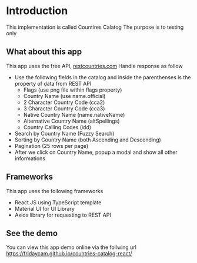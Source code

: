 # Introduction
This implementation is called Countires Calatog
The purpose is to testing only

## What about this app
This app uses the free API, [restcountries.com](https://restcountries.com/)
Handle response as follow
* Use the following fields in the catalog and inside the parenthenses is the property of data from REST API
  * Flags (use png file within flags property)
  * Country Name (use name.official)
  * 2 Character Country Code (cca2)
  * 3 Character Country Code (cca3)
  * Native Country Name (name.nativeName)
  * Alternative Country Name (altSpellings)
  * Country Calling Codes (idd)
* Search by Country Name (Fuzzy Search)
* Sorting by Country Name (both Ascending and Descending)
* Pagination (25 rows per page)
* After we click on Country Name, popup a modal and show all other informations

## Frameworks
This app uses the following frameworks
* React JS using TypeScript template
* Material UI for UI Library
* Axios library for requesting to REST API


## See the demo
You can view this app demo online via the follwing url
https://fridaycam.github.io/countries-catalog-react/